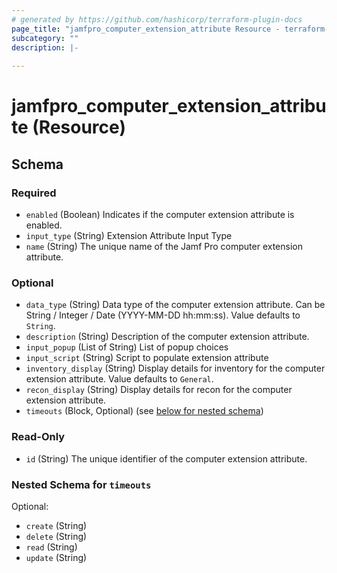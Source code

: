 ```yaml
---
# generated by https://github.com/hashicorp/terraform-plugin-docs
page_title: "jamfpro_computer_extension_attribute Resource - terraform-provider-jamfpro"
subcategory: ""
description: |-
  
---
```


# jamfpro_computer_extension_attribute (Resource)





<!-- schema generated by tfplugindocs -->
## Schema

### Required

- `enabled` (Boolean) Indicates if the computer extension attribute is enabled.
- `input_type` (String) Extension Attribute Input Type
- `name` (String) The unique name of the Jamf Pro computer extension attribute.

### Optional

- `data_type` (String) Data type of the computer extension attribute. Can be String / Integer / Date (YYYY-MM-DD hh:mm:ss). Value defaults to `String`.
- `description` (String) Description of the computer extension attribute.
- `input_popup` (List of String) List of popup choices
- `input_script` (String) Script to populate extension attribute
- `inventory_display` (String) Display details for inventory for the computer extension attribute. Value defaults to `General`.
- `recon_display` (String) Display details for recon for the computer extension attribute.
- `timeouts` (Block, Optional) (see [below for nested schema](#nestedblock--timeouts))

### Read-Only

- `id` (String) The unique identifier of the computer extension attribute.

<a id="nestedblock--timeouts"></a>
### Nested Schema for `timeouts`

Optional:

- `create` (String)
- `delete` (String)
- `read` (String)
- `update` (String)
